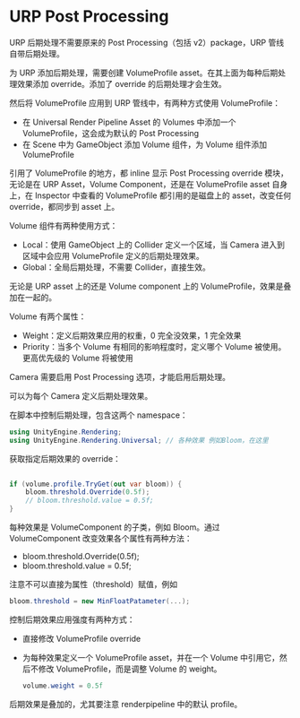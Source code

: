 # URP Post Processing

URP 后期处理不需要原来的 Post Processing（包括 v2）package，URP 管线自带后期处理。

为 URP 添加后期处理，需要创建 VolumeProfile asset。在其上面为每种后期处理效果添加 override。添加了 override 的后期处理才会生效。

然后将 VolumeProfile 应用到 URP 管线中，有两种方式使用 VolumeProfile：

- 在 Universal Render Pipeline Asset 的 Volumes 中添加一个 VolumeProfile，这会成为默认的 Post Processing
- 在 Scene 中为 GameObject 添加 Volume 组件，为 Volume 组件添加 VolumeProfile

引用了 VolumeProfile 的地方，都 inline 显示 Post Processing override 模块，无论是在 URP Asset，Volume Component，还是在 VolumeProfile asset 自身上，在 Inspector 中查看的 VolumeProfile 都引用的是磁盘上的 asset，改变任何 override，都同步到 asset 上。

Volume 组件有两种使用方式：

- Local：使用 GameObject 上的 Collider 定义一个区域，当 Camera 进入到区域中会应用 VolumeProfile 定义的后期处理效果。
- Global：全局后期处理，不需要 Collider，直接生效。

无论是 URP asset 上的还是 Volume component 上的 VolumeProfile，效果是叠加在一起的。

Volume 有两个属性：

- Weight：定义后期效果应用的权重，0 完全没效果，1 完全效果
- Priority：当多个 Volume 有相同的影响程度时，定义哪个 Volume 被使用。更高优先级的 Volume 将被使用

Camera 需要启用 Post Processing 选项，才能启用后期处理。

可以为每个 Camera 定义后期处理效果。

在脚本中控制后期处理，包含这两个 namespace：

```C#
using UnityEngine.Rendering;
using UnityEngine.Rendering.Universal; // 各种效果 例如Bloom，在这里
```

获取指定后期效果的 override：


```C#
		
if (volume.profile.TryGet(out var bloom)) {
    bloom.threshold.Override(0.5f);
    // bloom.threshold.value = 0.5f;
}
```

每种效果是 VolumeComponent 的子类，例如 Bloom。通过 VolumeComponent 改变效果各个属性有两种方法：

- bloom.threshold.Override(0.5f);
- bloom.threshold.value = 0.5f;

注意不可以直接为属性（threshold）赋值，例如

```C#
bloom.threshold = new MinFloatPatameter(...);
```

控制后期效果应用强度有两种方式：

- 直接修改 VolumeProfile override
- 为每种效果定义一个 VolumeProfile asset，并在一个 Volume 中引用它，然后不修改 VolumeProfile，而是调整 Volume 的 weight。

  ```C#
  volume.weight = 0.5f
  ```

后期效果是叠加的，尤其要注意 renderpipeline 中的默认 profile。

